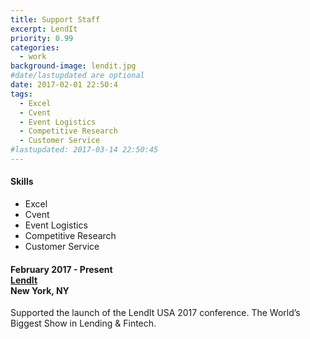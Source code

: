 ```yaml
---
title: Support Staff
excerpt: LendIt
priority: 0.99
categories:
  - work
background-image: lendit.jpg
#date/lastupdated are optional
date: 2017-02-01 22:50:4
tags:
  - Excel
  - Cvent
  - Event Logistics
  - Competitive Research
  - Customer Service
#lastupdated: 2017-03-14 22:50:45
---
```


<h4>Skills</h4>
<ul class="techlist">
<li><span class="tech">Excel</span></li>
<li><span class="tech">Cvent</span></li>
<li><span class="tech">Event Logistics</span></li>
<li><span class="tech">Competitive Research</span></li>
<li><span class="tech">Customer Service</span></li>
</ul>

<h4>February 2017 - Present<br>
<a href = "https://www.lendit.com/" target="_blank">LendIt</a><br>
New York, NY</h4>

Supported the launch of the LendIt USA 2017 conference.  The World’s Biggest Show in Lending & Fintech.
